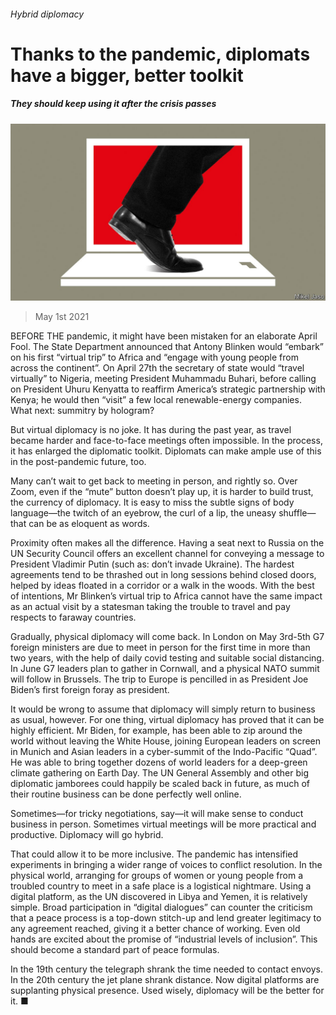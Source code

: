 ###### Hybrid diplomacy

# Thanks to the pandemic, diplomats have a bigger, better toolkit 

##### They should keep using it after the crisis passes 

![image](images/20210501_LDD003.jpg) 

> May 1st 2021 

BEFORE THE pandemic, it might have been mistaken for an elaborate April Fool. The State Department announced that Antony Blinken would “embark” on his first “virtual trip” to Africa and “engage with young people from across the continent”. On April 27th the secretary of state would “travel virtually” to Nigeria, meeting President Muhammadu Buhari, before calling on President Uhuru Kenyatta to reaffirm America’s strategic partnership with Kenya; he would then “visit” a few local renewable-energy companies. What next: summitry by hologram?

But virtual diplomacy is no joke. It has  during the past year, as travel became harder and face-to-face meetings often impossible. In the process, it has enlarged the diplomatic toolkit. Diplomats can make ample use of this in the post-pandemic future, too.


Many can’t wait to get back to meeting in person, and rightly so. Over Zoom, even if the “mute” button doesn’t play up, it is harder to build trust, the currency of diplomacy. It is easy to miss the subtle signs of body language—the twitch of an eyebrow, the curl of a lip, the uneasy shuffle—that can be as eloquent as words.

Proximity often makes all the difference. Having a seat next to Russia on the UN Security Council offers an excellent channel for conveying a message to President Vladimir Putin (such as: don’t invade Ukraine). The hardest agreements tend to be thrashed out in long sessions behind closed doors, helped by ideas floated in a corridor or a walk in the woods. With the best of intentions, Mr Blinken’s virtual trip to Africa cannot have the same impact as an actual visit by a statesman taking the trouble to travel and pay respects to faraway countries.

Gradually, physical diplomacy will come back. In London on May 3rd-5th G7 foreign ministers are due to meet in person for the first time in more than two years, with the help of daily covid testing and suitable social distancing. In June G7 leaders plan to gather in Cornwall, and a physical NATO summit will follow in Brussels. The trip to Europe is pencilled in as President Joe Biden’s first foreign foray as president.

It would be wrong to assume that diplomacy will simply return to business as usual, however. For one thing, virtual diplomacy has proved that it can be highly efficient. Mr Biden, for example, has been able to zip around the world without leaving the White House, joining European leaders on screen in Munich and Asian leaders in a cyber-summit of the Indo-Pacific “Quad”. He was able to bring together dozens of world leaders for a deep-green climate gathering on Earth Day. The UN General Assembly and other big diplomatic jamborees could happily be scaled back in future, as much of their routine business can be done perfectly well online.

Sometimes—for tricky negotiations, say—it will make sense to conduct business in person. Sometimes virtual meetings will be more practical and productive. Diplomacy will go hybrid.

That could allow it to be more inclusive. The pandemic has intensified experiments in bringing a wider range of voices to conflict resolution. In the physical world, arranging for groups of women or young people from a troubled country to meet in a safe place is a logistical nightmare. Using a digital platform, as the UN discovered in Libya and Yemen, it is relatively simple. Broad participation in “digital dialogues” can counter the criticism that a peace process is a top-down stitch-up and lend greater legitimacy to any agreement reached, giving it a better chance of working. Even old hands are excited about the promise of “industrial levels of inclusion”. This should become a standard part of peace formulas.

In the 19th century the telegraph shrank the time needed to contact envoys. In the 20th century the jet plane shrank distance. Now digital platforms are supplanting physical presence. Used wisely, diplomacy will be the better for it. ■


